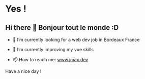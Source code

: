 # Yes !

## Hi there 👋  Bonjour tout le monde :D


<!--
**jmcob/jmcob** is a ✨ _special_ ✨ repository because its `README.md` (this file) appears on your GitHub profile.

Here are some ideas to get you started:
-->


- 🔭 I’m currently looking for a web dev job in Bordeaux France

- 🌱 I’m currently improving my vue skills

- 📫 How to reach me: www.jmax.dev

Have a nice day !


